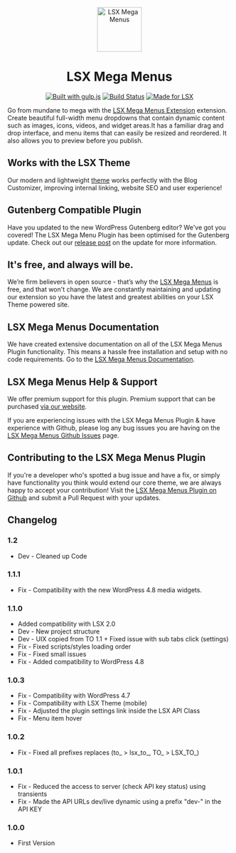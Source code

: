<p align="center"><a target="_blank" href="https://lsx.lsdev.biz/"><img width="100px;" src="https://lsx.lsdev.biz/wp-content/uploads/2019/03/Mega-Menu.svg" alt="LSX Mega Menus"></a>
</p>
<h1 align="center">LSX Mega Menus</h1>

<p align="center">
    <a href="http://gulpjs.com/"><img src="https://img.shields.io/badge/built%20with-gulp.js-green.svg" alt="Built with gulp.js"></a> 
    <a href="https://travis-ci.org/lightspeeddevelopment/lsx-mega-menus"><img src="https://travis-ci.org/lightspeeddevelopment/lsx-mega-menus.svg?branch=master" alt="Build Status"></a>
    <a href="https://lsx.lsdev.biz/"><img src="https://lsx.lsdev.biz/wp-content/uploads/2019/06/Designed-for-LSX-Theme-blue.png" alt="Made for LSX"></a>
</p>

Go from mundane to mega with the [LSX Mega Menus Extension](https://lsx.lsdev.biz/extensions/mega-menus/) extension. Create beautiful full-width menu dropdowns that contain dynamic content such as images, icons, videos, and widget areas.It has a familiar drag and drop interface, and menu items that can easily be resized and reordered. It also allows you to preview before you publish.

## Works with the LSX Theme
Our modern and lightweight [theme](https://lsx.lsdev.biz/) works perfectly with the Blog Customizer, improving internal linking, website SEO and user experience! 

## Gutenberg Compatible Plugin
Have you updated to the new WordPress Gutenberg editor? We've got you covered! The LSX Mega Menu Plugin has been optimised for the Gutenberg update. Check out our [release post](https://lsx.lsdev.biz/lsx-blocks-available-on-wordpress-org/) on the update for more information.

## It's free, and always will be.
We’re firm believers in open source - that’s why the [LSX Mega Menus](https://lsx.lsdev.biz/extensions/mega-menus/) is free, and that won't change. We are constantly maintaining and updating our extension so you have the latest and greatest abilities on your LSX Theme powered site. 

## LSX Mega Menus Documentation

We have created extensive documentation on all of the LSX Mega Menus Plugin functionality. This means a hassle free installation and setup with no code requirements. Go to the [LSX Mega Menus Documentation](https://lsx.lsdev.biz/documentation/lsx-mega-menus/).

## LSX Mega Menus Help & Support

We offer premium support for this plugin. Premium support that can be purchased [via our website](https://www.lsdev.biz/services/support/).

If you are experiencing issues with the LSX Mega Menus Plugin & have experience with Github, please log any bug issues you are having on the [LSX Mega Menus Github Issues](https://github.com/lightspeeddevelopment/lsx-mega-menus/issues/) page.

## Contributing to the LSX Mega Menus Plugin

If you're a developer who's spotted a bug issue and have a fix, or simply have functionality you think would extend our core theme, we are always happy to accept your contribution! Visit the [LSX Mega Menus Plugin on Github](https://github.com/lightspeeddevelopment/lsx-mega-menus) and submit a Pull Request with your updates.

## Changelog

### 1.2
* Dev - Cleaned up Code

### 1.1.1
* Fix - Compatibility with the new WordPress 4.8 media widgets.

### 1.1.0
* Added compatibility with LSX 2.0
* Dev - New project structure
* Dev - UIX copied from TO 1.1 + Fixed issue with sub tabs click (settings)
* Fix - Fixed scripts/styles loading order
* Fix - Fixed small issues
* Fix - Added compatibility to WordPress 4.8

### 1.0.3
* Fix - Compatibility with WordPress 4.7
* Fix - Compatibility with LSX Theme (mobile)
* Fix - Adjusted the plugin settings link inside the LSX API Class
* Fix - Menu item hover

### 1.0.2
* Fix - Fixed all prefixes replaces (to_ > lsx_to_, TO_ > LSX_TO_)

### 1.0.1
* Fix - Reduced the access to server (check API key status) using transients
* Fix - Made the API URLs dev/live dynamic using a prefix "dev-" in the API KEY

### 1.0.0
* First Version
